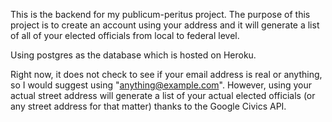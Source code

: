 This is the backend for my publicum-peritus project. The purpose of this project is to create
an account using your address and it will generate a list of all of your elected officials
from local to federal level.

Using postgres as the database which is hosted on Heroku.

Right now, it does not check to see if your email address is real or anything, so I would suggest using
"anything@example.com". However, using your actual street address will generate a list of your actual
elected officials (or any street address for that matter) thanks to the Google Civics API.